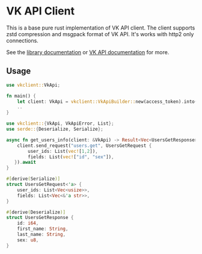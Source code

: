 # VK API Client

This is a base pure rust implementation of VK API client.
The client supports zstd compression and msgpack format of VK API. It's works with http2 only connections.

See the [library documentation](https://docs.rs/vkclient) or [VK API documentation](https://dev.vk.com/reference) for more.

## Usage
```rust
use vkclient::VkApi;

fn main() {
    let client: VkApi = vkclient::VkApiBuilder::new(access_token).into();
    ..
}
```

```rust
use vkclient::{VkApi, VkApiError, List};
use serde::{Deserialize, Serialize};

async fn get_users_info(client: &VkApi) -> Result<Vec<UsersGetResponse>, VkApiError> {
    client.send_request("users.get", UsersGetRequest {
        user_ids: List(vec![1,2]),
        fields: List(vec!["id", "sex"]),
   }).await
}

#[derive(Serialize)]
struct UsersGetRequest<'a> {
    user_ids: List<Vec<usize>>,
    fields: List<Vec<&'a str>>,
}

#[derive(Deserialize)]
struct UsersGetResponse {
    id: i64,
    first_name: String,
    last_name: String,
    sex: u8,
}
```